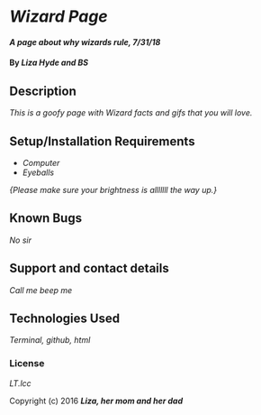 # _Wizard Page_

#### _A page about why wizards rule, 7/31/18_

#### By _**Liza Hyde and BS**_

## Description

_This is a goofy page with Wizard facts and gifs that you will love._

## Setup/Installation Requirements

* _Computer_
* _Eyeballs_

_{Please make sure your brightness is alllllll the way up.}_

## Known Bugs

_No sir_

## Support and contact details

_Call me beep me_

## Technologies Used

_Terminal, github, html_

### License

*LT.lcc*

Copyright (c) 2016 **_Liza, her mom and her dad_**
